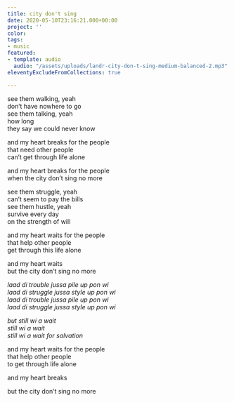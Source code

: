```yaml
---
title: city don't sing
date: 2020-05-10T23:16:21.000+00:00
project: ''
color: 
tags:
- music
featured:
- template: audio
  audio: "/assets/uploads/landr-city-don-t-sing-medium-balanced-2.mp3"
eleventyExcludeFromCollections: true

---
```

see them walking, yeah  
don’t have nowhere to go  
see them talking, yeah  
how long  
they say we could never know

and my heart breaks for the people  
that need other people  
can’t get through life alone

and my heart breaks for the people  
when the city don’t sing no more

see them struggle, yeah  
can’t seem to pay the bills  
see them hustle, yeah  
survive every day  
on the strength of will

and my heart waits for the people  
that help other people  
get through this life alone

and my heart waits  
but the city don’t sing no more

_laad di trouble jussa pile up pon wi_  
_laad di struggle jussa style up pon wi_  
_laad di trouble jussa pile up pon wi_  
_laad di struggle jussa style up pon wi_  

_but still wi a wait_  
_still wi a wait_  
_still wi a wait for salvation_  

and my heart waits for the people  
that help other people  
to get through life alone

and my heart breaks  

but the city don’t sing no more